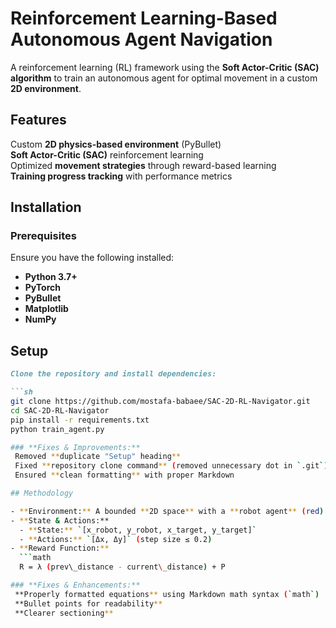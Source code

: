 # Reinforcement Learning-Based Autonomous Agent Navigation

A reinforcement learning (RL) framework using the **Soft Actor-Critic (SAC) algorithm** to train an autonomous agent for optimal movement in a custom **2D environment**.

## Features  

 Custom **2D physics-based environment** (PyBullet)  
 **Soft Actor-Critic (SAC)** reinforcement learning  
 Optimized **movement strategies** through reward-based learning  
 **Training progress tracking** with performance metrics  

## Installation  

### Prerequisites  
Ensure you have the following installed:  

- **Python 3.7+**  
- **PyTorch**  
- **PyBullet**  
- **Matplotlib**  
- **NumPy**  
## Setup  

```md
Clone the repository and install dependencies:  

```sh
git clone https://github.com/mostafa-babaee/SAC-2D-RL-Navigator.git  
cd SAC-2D-RL-Navigator  
pip install -r requirements.txt  
python train_agent.py

### **Fixes & Improvements:**
 Removed **duplicate "Setup" heading**  
 Fixed **repository clone command** (removed unnecessary dot in `.git`)  
 Ensured **clean formatting** with proper Markdown  

## Methodology  

- **Environment:** A bounded **2D space** with a **robot agent** (red) and a **target** (blue).  
- **State & Actions:**  
  - **State:** `[x_robot, y_robot, x_target, y_target]`  
  - **Actions:** `[Δx, Δy]` (step size ≤ 0.2)  
- **Reward Function:**  
  ```math
  R = λ (prev\_distance - current\_distance) + P

### **Fixes & Enhancements:**  
 **Properly formatted equations** using Markdown math syntax (`math`)  
 **Bullet points for readability**  
 **Clearer sectioning**  


